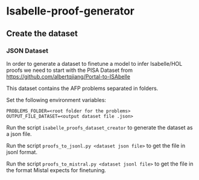 # Isabelle-proof-generator

## Create the dataset

### JSON Dataset
In order to generate a dataset to finetune a model to infer Isabelle/HOL proofs we need to start with the PISA Dataset from https://github.com/albertqjiang/Portal-to-ISAbelle

This dataset contains the AFP problems separated in folders.

Set the following environment variables:
```
PROBLEMS_FOLDER=<root folder for the problems>
OUTPUT_FILE_DATASET=<output dataset file .json>
```

Run the script `isabelle_proofs_dataset_creator` to generate the dataset as a json file.

Run the script `proofs_to_jsonl.py <dataset json file>` to get the file in jsonl format.

Run the script `proofs_to_mistral.py <dataset jsonl file>` to get the file in the format Mistal expects for finetuning.


